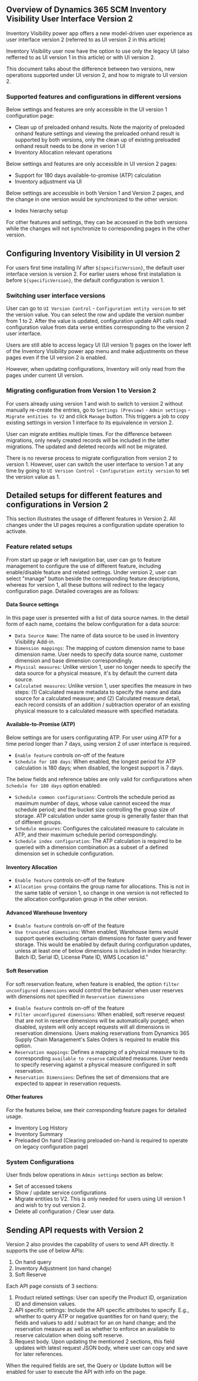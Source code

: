## Overview of Dynamics 365 SCM Inventory Visibility User Interface Version 2
Inventory Visibility power app offers a new model-driven user experience as user interface version 2 (referred to as UI version 2 in this article)

Inventory Visibility user now have the option to use only the legacy UI (also refferred to as UI version 1 in this article) or with UI version 2. 

This document talks about the difference between two versions, new operations supported under UI version 2, and how to migrate to UI version 2. 

### Supported features and configurations in different versions

Below settings and features are only accessible in the UI version 1 configuration page: 
- Clean up of preloaded onhand results. Note the majority of preloaded onhand feature settings and viewing the preloaded onhand result is supported by both versions, only the clean up of existing preloaded onhand result needs to be done in verion 1 UI
- Inventory Allocation relevant operations

Below settings and features are only accessible in UI version 2 pages: 
- Support for 180 days available-to-promise (ATP) calculation
- Inventory adjustment via UI

Below settings are accessible in both Version 1 and Version 2 pages, and the change in one version would be synchronized to the other version: 
- Index hierarchy setup

For other features and settings, they can be accessed in the both versions while the changes will not synchronize to corresponding pages in the other version. 

## Configuring Inventory Visibility in UI version 2

For users first time installing IV after `${specificVersion}`, the default user interface version is version 2. For earlier users whose first installation is before `${specificVersion}`, the default configuration is version 1. 

### Switching user interface versions

User can go to `UI Version Control` - `Configuration entity version` to set the version value. You can select the row and update the version number from 1 to 2. 
After the value is updated, configuration update API calls read configuration value from data verse entities corresponding to the version 2 user interface. 

Users are still able to access legacy UI (UI version 1) pages on the lower left of the Inventory Visibility power app menu and make adjustments on these pages even if the UI version 2 is enabled. 

However, when updating configurations, Inventory will only read from the pages under current UI version. 

### Migrating configuration from Version 1 to Version 2

For users already using version 1 and wish to switch to version 2 without manually re-create the entries, go to `Settings (Preview)` - `Admin settings` - `Migrate entities to V2` and click `Manage` button. This triggers a job to copy existing settings in version 1 interface to its equivalence in version 2. 

User can migrate entities multiple times. For the difference between migrations, only newly created records will be included in the latter migrations. The updated and deleted records will not be migrated. 

There is no reverse process to migrate configuration from version 2 to version 1. However, user can switch the user interface to version 1 at any time by going to `UI Version Control` - `Configuration entity version` to set the version value as 1. 

## Detailed setups for different features and configurations in Version 2

This section illustrates the usage of different features in Version 2. All changes under the UI pages requires a configuration update operation to activate. 

### Feature related setups

From start up page or left navigation bar, user can go to feature management to configure the use of different feature, including enable/disable feature and related settings. Under version 2, user can select "manage" button beside the corresponding feature descriptions, whereas for version 1, all these buttons will redirect to the legacy configuration page. Detailed coverages are as follows: 

#### Data Source settings

In this page user is presented with a list of data source names. In the detail form of each name, contains the below configuration for a data source: 
- `Data Source Name`: The name of data source to be used in Inventory Visibility Add-in. 
- `Dimension mappings`: The mapping of custom dimension name to base dimension name. User needs to specify data source name, customer dimension and base dimension correspondingly. 
- `Physical measures`: Unlike version 1, user no longer needs to specify the data source for a physical measure, it's by default the current data source. 
- `Calculated measures`: Unlike version 1, user specifies the measure in two steps: (1) Calculated measre metadata to specify the name and data source for a calculated measure; and (2) Calculated measure detail, each record consists of an addition / subtraction operator of an existing physical measure to a calculated measure with specified metadata. 

#### Available-to-Promise (ATP)

Below settings are for users configurating ATP. For user using ATP for a time period longer than 7 days, using version 2 of user interface is required. 

- `Enable feature` controls on-off of the feature
- `Schedule for 180 days`: When enabled, the longest period for ATP calculation is 180 days; when disabled, the longest support is 7 days. 

The below fields and reference tables are only valid for configurations when `Schedule for 180 days` option enabled: 
- `Schedule common configurations`: Controls the schedule period as maximum number of days, whose value cannot exceed the max schedule period; and the bucket size controlling the group size of storage. ATP calculation under same group is generally faster than that of different groups.
- `Schedule measures`: Configures the calculated measure to calculate in ATP, and their maximum schedule period correspondingly. 
- `Schedule index configuration`: The ATP calculation is required to be queried with a dimension combination as a subset of a defined dimension set in schedule configuration. 

#### Inventory Allocation

- `Enable feature` controls on-off of the feature
- `Allocation group` contains the group name for allocations. This is not in the same table of version 1, so change in one version is not reflected to the allocation configuration group in the other version. 

#### Advanced Warehouse Inventory 

- `Enable feature` controls on-off of the feature
- `Use truncated dimensions`: When enabled, Warehouse items would support queries excluding certain dimensions for faster query and fewer storage. This would be enabled by default during configuration updates, unless at least one of below dimensions is included in index hierarchy: Batch ID, Serial ID, License Plate ID, WMS Location Id."

#### Soft Reservation

For soft reservation feature, when feature is enabled, the option `filter unconfigured dimensions` would control the behavior when user reserves with dimensions not specified in `Reservation dimensions`

- `Enable feature` controls on-off of the feature
- `Filter unconfigured dimensions`: When enabled, soft reserve request that are not in reserve dimensions will be automatically purged; when disabled, system will only accept requests will all dimensions in reservation dimensions. Users making reservations from Dynamics 365 Supply Chain Management's Sales Orders is required to enable this option. 
- `Reservation mappings`: Defines a mapping of a physical measure to its corresponding `available to reserve` calculated measures. User needs to specify reserving against a physical measure configured in soft reservation. 
- `Reservation Dimensions`: Defines the set of dimensions that are expected to appear in reservation requests. 

#### Other features

For the features below, see their corresponding feature pages for detailed usage. 

- Inventory Log History
- Inventory Summary
- Preloaded On hand (Clearing preloaded on-hand is required to operate on legacy configuration page)

### System Configurations

User finds below operations in `Admin settings` section as below: 

- Set of accessed tokens
- Show / update service configurations
- Migrate entities to V2. This is only needed for users using UI version 1 and wish to try out version 2. 
- Delete all configuration / Clear user data. 

## Sending API requests with Version 2

Version 2 also provides the capability of users to send API directly. It supports the use of below APIs: 

1. On hand query
2. Inventory Adjustment (on hand change)
3. Soft Reserve

Each API page consists of 3 sections: 
1. Product related settings: User can specify the Product ID, organization ID and dimension values.
2. API specific settings: Include the API specific attributes to specify. E.g., whether to query ATP or negative quantities for on hand query; the fields and values to add / subtract for an on hand change; and the reservation measure as well as whether to enforce an available to reserve calculation when doing soft reserve. 
3. Request body. Upon updating the mentioned 2 sections, this field updates with latest request JSON body, where user can copy and save for later references. 

When the required fields are set, the Query or Update button will be enabled for user to execute the API with info on the page. 
